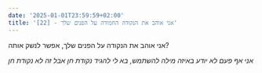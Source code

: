 ```yaml
---
date: '2025-01-01T23:59:59+02:00'
title: '[22] - אני אוהב את הנקודה החמודה על הפנים שלך'
---
```

אני אוהב את הנקודה על הפנים שלך, אפשר לנשק אותה?

*אני אף פעם לא יודע באיזה מילה להשתמש, בא לי להגיד נקודת חן אבל זה לא נקודת חן*
